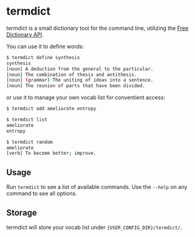 # termdict

termdict is a small dictionary tool for the command line, utilizing the [Free Dictionary API](https://github.com/meetDeveloper/freeDictionaryAPI).

You can use it to define words:

```bash
$ termdict define synthesis
synthesis
[noun] A deduction from the general to the particular.
[noun] The combination of thesis and antithesis.
[noun] (grammar) The uniting of ideas into a sentence.
[noun] The reunion of parts that have been divided.
```

or use it to manage your own vocab list for conventient access:

```bash
$ termdict add ameliorate entropy

$ termdict list
ameliorate
entropy

$ termdict random
ameliorate
[verb] To become better; improve.
```

## Usage

Run `termdict` to see a list of available commands. Use the `--help` on any command to see all options.

## Storage

termdict will store your vocab list under `{USER_CONFIG_DIR}/termdict/`.
